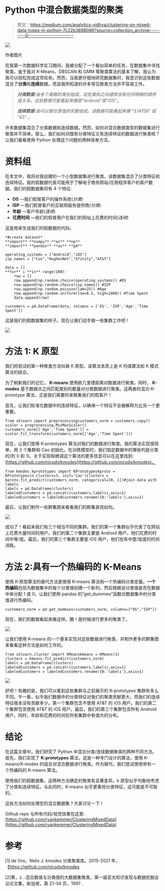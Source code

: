 # Python 中混合数据类型的聚类

> 原文：<https://medium.com/analytics-vidhya/clustering-on-mixed-data-types-in-python-7c22b3898086?source=collection_archive---------0----------------------->

![](img/7a52dc60bea53d31a2a4b48d98b18f6e.png)

作者图片

在我第一次数据科学实习期间，我被分配了一个看似简单的任务，在数据集中寻找聚类。鉴于我对 K-Means、DBSCAN 和 GMM 等聚类算法的基本了解，我认为我可以轻松完成这项任务。然而，当我更仔细地研究数据集时，我意识到这些数据混合了**分类**和**连续**数据，而且我所知道的许多常见聚类方法并不容易工作。

> ***分类数据*** *由多个离散的类别组成，这些类别之间通常没有任何明确的顺序或关系。这些数据可能看起来像是*“Android”*或*“iOS”。
> 
> ***连续数据*** *由可以取任意值的实数组成。该数据可能看起来像* "3.14159" *或* "43" *。*

许多数据集混合了分类数据和连续数据。然而，如何对混合数据类型的数据集进行聚类并不简单。那么，我们如何对既有分类特征又有连续特征的数据进行聚类呢？让我们看看使用 Python 处理这个问题的两种简单方法。

# 资料组

在本文中，我将对我创建的一个小型数据集进行聚类，该数据集混合了分类特征和连续特征。我的假数据代表可能用于了解电子商务网站/应用程序客户的客户数据。我们的假数据集将有 4 个特征:

*   **OS** —我们假冒客户的操作系统(*分类*)
*   **ISP** —我们假冒客户的互联网服务提供商(*分类*)
*   **年龄** —客户年龄(*连续*)
*   **花费时间** —我们的假冒用户在我们的网站上花费的时间(*连续*)

这是用来生成我们的假数据的代码。

```
*#create dataset*
**import** **numpy** **as** **np** 
**import** **pandas** **as** **pd**

operating_systems = ["Android","iOS"]
isp_names = ["Cox","HughesNet","Xfinity","AT&T"]

data = []
**for** i **in** range(100):
    row = []
    row.append(np.random.choice(operating_systems)) #OS
    row.append(np.random.choice(isp_names)) #ISP
    row.append(np.random.poisson(lam=25)) #Age 
    row.append(np.random.uniform(low=0.5, high=1000)) #Time Spent
    data.append(row)

customers = pd.DataFrame(data, columns = ['OS', 'ISP','Age','Time Spent'])
```

这是我们的假数据集的样子。现在让我们动手做一些集群工作吧！

![](img/842b782881b24c065a078fa5e1934cd9.png)

# 方法 1: K 原型

我们将尝试的第一种聚类方法叫做 K 原型。该算法本质上是 K 均值算法和 K 模式算法的结合。

为了刷新我们的记忆， **K-means** 使用欧几里德距离对数据进行聚类。同时， **K-modes** 基于数据点之间匹配类别的数量对分类数据进行聚类。这两者的混合:K-prototype 算法，正是我们需要的来聚集我们的假客户！

首先，让我们标准化数据中的连续特征，以确保一个特征不会被解释为比另一个更重要。

```
from sklearn import preprocessingcustomers_norm = customers.copy()
scaler = preprocessing.MinMaxScaler()
customers_norm[['Age','Time Spent']] = scaler.fit_transform(customers_norm[['Age','Time Spent']])
```

现在，让我们使用 K-prototypes 算法对我们的数据进行聚类。我的算法实现很简单，用 3 个集群和 Cao 初始化。在训练模型时，我们指定数据中的哪些列是分类的(列 0 和 1)。关于实现和微调这个算法的更多信息可以在这里找到:[https://github.com/nicodv/kmodes](https://github.com/nicodv/kmodes)。

```
from kmodes.kprototypes import KPrototypeskproto = KPrototypes(n_clusters=3, init='Cao')clusters = kproto.fit_predict(customers_norm, categorical=[0, 1])#join data with labels 
labels = pd.DataFrame(clusters)
labeledCustomers = pd.concat((customers,labels),axis=1)
labeledCustomers = labeledCustomers.rename({0:'labels'},axis=1)
```

最后，让我们制作一些群集图来看看我们的群集表现如何。

![](img/97e0b63fcafcfdc7e1e89b155cdbeaac.png)

成功了！看起来我们有三个相当不同的集群。我们的第一个集群似乎代表了在网站上花费大量时间的用户。我们的第二个集群主要是 Android 用户，他们花费的时间中等/低。最后，我们的第三个集群主要是 iOS 用户，他们也有中度/低度的时间消耗。

# 方法 2:具有一个热编码的 K-Means

使用 K-原型算法的替代方法是使用 K-means 算法和一个热编码分类变量。**一个热编码**包括为数据集中的每个分类值创建一个新列。然后根据该分类值是否在数据中来分配 1 或 0。让我们使用 pandas 的“get_dummies”函数对数据集中的分类值进行热编码。

```
customers_norm = pd.get_dummies(customers_norm, columns=["OS","ISP"])
```

现在，我们的数据看起来像这样。酷！是时候进行更多的聚类了。

![](img/acdefa2e052e95419e45a77310b4e0d0.png)

让我们使用 K-means 的一个基本实现对这些数据进行聚类，并制作更多的群集图来看看这种方法是如何工作的。

```
from sklearn.cluster import KMeanskmeans = KMeans(3)
clusters = kmeans.fit_predict(customers_norm)
labels = pd.DataFrame(clusters)
labeledCustomers = pd.concat((customers,labels),axis=1)
labeledCustomers = labeledCustomers.rename({0:'labels'},axis=1)
```

![](img/644acb2ca14d19ccb6cbe559f19b5e78.png)

好吧！有趣的是，我们可以看到这些集群与之前展示的 K-prototypes 集群有多么不同。乍一看，似乎我们数据中的分类特征对我们的聚类贡献更大，而我们的连续特征根本没有贡献多少。第一个集群包含不使用 AT&T 的 iOS 用户。我们的第二个集群包含使用 AT&T 的 iOS 用户。最后，我们的第三个集群包含所有 Android 用户。同时，年龄和花费的时间在所有集群中有很大的分布。

# 结论

在这篇文章中，我们研究了 Python 中混合分类/连续数据聚类的两种不同方法。首先，我们实现了 **K-prototypes** 算法，这是一种专门设计的算法，使用 K-means/K-modes 的组合对混合数据进行聚类。作为替代，我们尝试使用带有一个热编码的 K-means 算法。

使用我们的假数据集，这两种方法确定的聚类有显著差异。k 原型似乎均衡地考虑了分类和连续特征。与此同时，K-means 似乎更重视分类特征，这可能是不可取的。

这些方法如何处理您的混合数据集？大家讨论一下！

Github repo 与所有代码/视觉效果在这里:[https://github.com/ryankemmer/ClusteringMixedData](https://github.com/ryankemmer/ClusteringMixedData)

# 参考

[1] de Vos，Nelis J. kmodes 分类聚类库。2015–2021 年，【https://github.com/nicodv/kmodes 

[2]黄，z .:混合数值与分类值的大数据集聚类，第一届亚太知识发现与数据挖掘会议论文集，新加坡，第 21–34 页，1997 .